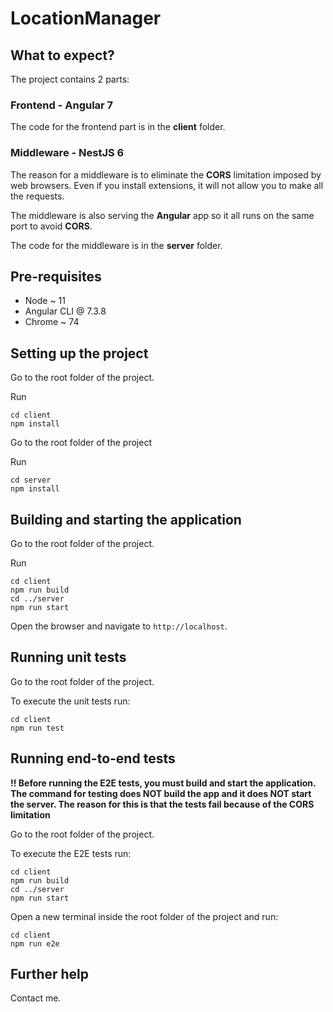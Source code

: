 # LocationManager

## What to expect?

The project contains 2 parts:

### Frontend - Angular 7

The code for the frontend part is in the **client** folder.

### Middleware - NestJS 6

The reason for a middleware is to eliminate the **CORS** limitation imposed by web browsers. Even if you install extensions, it will not allow you to make all the requests.

The middleware is also serving the **Angular** app so it all runs on the same port to avoid **CORS**.

The code for the middleware is in the **server** folder.

## Pre-requisites
- Node ~ 11
- Angular CLI @ 7.3.8
- Chrome ~ 74

## Setting up the project

Go to the root folder of the project.

Run

```
cd client
npm install
```

Go to the root folder of the project

Run

```
cd server
npm install
```

## Building and starting the application

Go to the root folder of the project.

Run

```
cd client
npm run build
cd ../server
npm run start

```

Open the browser and navigate to `http://localhost`.

## Running unit tests

Go to the root folder of the project.

To execute the unit tests run:

```
cd client
npm run test
```

## Running end-to-end tests

**!! Before running the E2E tests, you must build and start the application. The command for testing does NOT build the app and it does NOT start the server. The reason for this is that the tests fail because of the CORS limitation**

Go to the root folder of the project.

To execute the E2E tests run:

```
cd client
npm run build
cd ../server
npm run start

```

Open a new terminal inside the root folder of the project and run:

```
cd client
npm run e2e

```

## Further help

Contact me.
